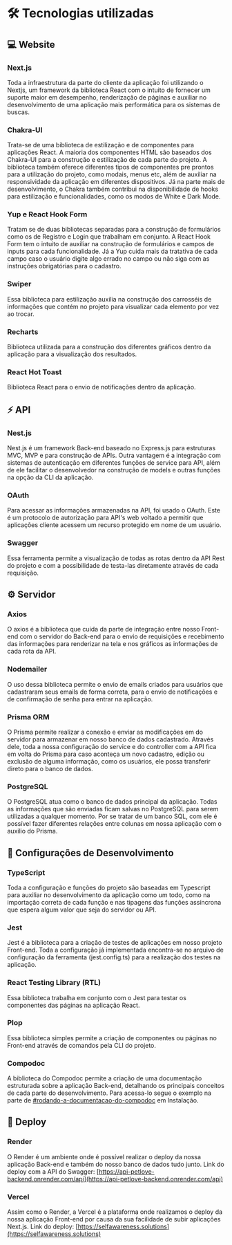 # 🛠 Tecnologias utilizadas

## 💻 Website

### Next.js

Toda a infraestrutura da parte do cliente da aplicação foi utilizando o Nextjs, um framework da biblioteca React com o intuito de fornecer um suporte maior em desempenho, renderização de páginas e auxiliar no desenvolvimento de uma aplicação mais performática para os sistemas de buscas.

### Chakra-UI

Trata-se de uma biblioteca de estilização e de componentes para aplicações React. A maioria dos componentes HTML são baseados dos Chakra-UI para a construção e estilização de cada parte do projeto. A biblioteca também oferece diferentes tipos de componentes pre prontos para a utilização do projeto, como modais, menus etc, além de auxiliar na responsividade da aplicação em diferentes dispositivos. Já na parte mais de desenvolvimento, o Chakra também contribui na disponibilidade de hooks para estilização e funcionalidades, como os modos de White e Dark Mode.

### Yup e React Hook Form

Tratam se de duas bibliotecas separadas para a construção de formulários como os de Registro e Login que trabalham em conjunto. A React Hook Form tem o intuito de auxiliar na construção de formulários e campos de inputs para cada funcionalidade. Já a Yup cuida mais da tratativa de cada campo caso o usuário digite algo errado no campo ou não siga com as instruções obrigatórias para o cadastro.

### Swiper

Essa biblioteca para estilização auxilia na construção dos carrosséis de informações que contém no projeto para visualizar cada elemento por vez ao trocar.

### Recharts

Biblioteca utilizada para a construção dos diferentes gráficos dentro da aplicação para a visualização dos resultados.

### React Hot Toast

Biblioteca React para o envio de notificações dentro da aplicação.

## ⚡ API

### Nest.js

Nest.js é um framework Back-end baseado no Express.js para estruturas MVC, MVP e para construção de APIs. Outra vantagem é a integração com sistemas de autenticação em diferentes funções de service para API, além de ele facilitar o desenvolvedor na construção de models e outras funções na opção da CLI da aplicação.

### OAuth

Para acessar as informações armazenadas na API, foi usado o OAuth. Este é um protocolo de autorização para API's web voltado a permitir que aplicações cliente acessem um recurso protegido em nome de um usuário.

### Swagger

Essa ferramenta permite a visualização de todas as rotas dentro da API Rest do projeto e com a possibilidade de testa-las diretamente através de cada requisição.&#x20;

## ⚙ Servidor

### Axios

O axios é a biblioteca que cuida da parte de integração entre nosso Front-end com o servidor do Back-end para o envio de requisições e recebimento das informações para renderizar na tela e nos gráficos as informações de cada rota da API.

### Nodemailer

&#x20;O uso dessa biblioteca permite o envio de emails criados para usuários que cadastraram seus emails de forma correta, para o envio de notificações e de confirmação de senha para entrar na aplicação.

### Prisma ORM

O Prisma permite realizar a conexão e enviar as modificações em do servidor para armazenar em nosso banco de dados cadastrado. Através dele, toda a nossa configuração do service e do controller com a API fica em volta do Prisma para caso aconteça um novo cadastro, edição ou exclusão de alguma informação, como os usuários, ele possa transferir direto para o banco de dados.

### PostgreSQL&#x20;

O PostgreSQL atua como o banco de dados principal da aplicação. Todas as informações que são enviadas ficam salvas no PostgreSQL para serem utilizadas a qualquer momento. Por se tratar de um banco SQL, com ele é possível fazer diferentes relações entre colunas em nossa aplicação com o auxilio do Prisma.

## 🔧 Configurações de Desenvolvimento

### TypeScript

Toda a configuração e funções do projeto são baseadas em Typescript para auxiliar no desenvolvimento da aplicação como um todo, como na importação correta de cada função e nas tipagens das funções assíncrona que espera algum valor que seja do servidor ou API.

### Jest

Jest é a biblioteca para a criação de testes de aplicações em nosso projeto Front-end. Toda a configuração já implementada encontra-se no arquivo de configuração da ferramenta (jest.config.ts) para a realização dos testes na aplicação.

### React Testing Library (RTL)

Essa biblioteca trabalha em conjunto com o Jest para testar os componentes das páginas na aplicação React.

### Plop

Essa biblioteca simples permite a criação de componentes ou páginas no Front-end através de comandos pela CLI do projeto.

### Compodoc

A biblioteca do Compodoc permite a criação de uma documentação estruturada sobre a aplicação Back-end, detalhando os principais conceitos de cada parte do desenvolvimento. Para acessa-lo segue o exemplo na parte de [#rodando-a-documentacao-do-compodoc](../requisitos/instalacao.md#rodando-a-documentacao-do-compodoc "mention") em Instalação.

## 🚀 Deploy

### Render

O Render é um ambiente onde é possível realizar o deploy da nossa aplicação Back-end e também do nosso banco de dados tudo junto. Link do deploy com a API do Swagger: [https://api-petlove-backend.onrender.com/api](https://api-petlove-backend.onrender.com/api)

### Vercel

Assim como o Render, a Vercel é a plataforma onde realizamos o deploy da nossa aplicação Front-end por causa da sua facilidade de subir aplicações Next.js. Link do deploy: [https://selfawareness.solutions](https://selfawareness.solutions)  &#x20;

